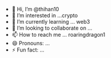 - 👋 Hi, I’m @thihan10
- 👀 I’m interested in ...crypto
- 🌱 I’m currently learning ... web3
- 💞️ I’m looking to collaborate on ...
- 📫 How to reach me ... roaringdragon1
- 😄 Pronouns: ...
- ⚡ Fun fact: ...

<!---
thihan10/thihan10 is a ✨ special ✨ repository because its `README.md` (this file) appears on your GitHub profile.
You can click the Preview link to take a look at your changes.
--->
